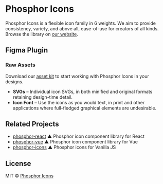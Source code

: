 # Phosphor Icons

Phosphor Icons is a flexible icon family in 6 weights. We aim to provide consistency, variety, and above all, ease-of-use for creators of all kinds. Browse the library on [our website](https://phosphoricons.com).

## Figma Plugin



### Raw Assets

Download our [asset kit](https://www.phosphoricons.com/assets/phosphor-icons.zip) to start working with Phosphor Icons in your designs.

- **SVGs** – Individual icon SVGs, in both minified and original formats retaining design-time detail.
- **Icon Font** – Use the icons as you would text, in print and other applications where full-fledged graphical elements are undesirable.

<!-- ### Source Files
- **Sketch**
- **Illustrator**
- **Figma** -->

## Related Projects

- [phosphor-react](https://github.com/phosphor-icons/phosphor-react) ▲ Phosphor icon component library for React
- [phosphor-vue](https://github.com/phosphor-icons/phosphor-vue) ▲ Phosphor icon component library for Vue
- [phosphor-icons](https://github.com/phosphor-icons/phosphor-icons) ▲ Phosphor icons for Vanilla JS

## License

MIT © [Phosphor Icons](https://github.com/phosphor-icons)

